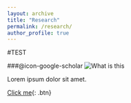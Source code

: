 ```yaml
---
layout: archive
title: "Research"
permalink: /research/
author_profile: true
---
```



#TEST

###@icon-google-scholar
![What is this](https://github.com/Ricardo-Luis/ricardo-luis.github.io/assets/fonts/google-scholar.svg?raw=true)


Lorem ipsum dolor sit amet.

[Click me](http://www.google.com){: .btn}

